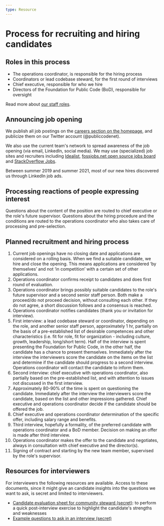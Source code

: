 ```yaml
---
type: Resource
---
```


# Process for recruiting and hiring candidates

## Roles in this process

* The operations coordinator, is responsible for the hiring process
* Coordinators or lead codebase steward, for the first round of interviews
* Chief executive, responsible for who we hire
* Directors of the Foundation for Public Code (BoD), responsible for oversight

Read more about [our staff roles](../../organization/staff).

## Announcing job opening

We publish all job postings on the [careers section on the homepage](https://publiccode.net/careers), and publicize them on our Twitter account (@publiccodenet).

We also use the current team's network to spread awareness of the job opening (via email, LinkedIn, social media). We may use (specialized) job sites and recruiters including [Idealist](https://www.idealist.org/), [fossjobs.net open source jobs board](https://www.fossjobs.net/) and [StackOverflow Jobs](https://stackoverflow.com/jobs).

Between summer 2019 and summer 2021, most of our new hires discovered us through LinkedIn job ads.

## Processing reactions of people expressing interest

Questions about the content of the position are routed to chief executive or the role's future supervisor. Questions about the hiring procedure and the conditions are routed to the operations coordinator who also takes care of processing and pre-selection.

## Planned recruitment and hiring process

1. Current job openings have no closing date and applications are considered on a rolling basis. When we find a suitable candidate, we hire and close the opening. This means applications are considered ‘by themselves’ and not ‘in competition’ with a certain set of other applications.
2. Operations coordinator confirms receipt to candidates and does first round of evaluation.
3. Operations coordinator brings possibly suitable candidates to the role's future supervisor and a second senior staff person. Both make a proceed/do not proceed decision, without consulting each other. If they do not agree, a short discussion follows and a consensus is reached.
4. Operations coordinator notifies candidates (thank you or invitation for interview).
5. First interview: a lead codebase steward or coordinator, depending on the role, and another senior staff person, approximately 1 hr, partially on the basis of a pre-established list of desirable competences and other characteristics (i.e. fit for role, fit for organization - including culture, growth, leadership, long/short term). Half of the interview is spent presenting the Foundation for Public Code, in the other half, the candidate has a chance to present themselves. Immediately after the interview the interviewers score the candidate on the items on the list and determine if the candidate should progress to a second interview. Operations coordinator will contact the candidate to inform them.
6. Second interview: chief executive with operations coordinator, also partially based on the pre-established list, and with attention to issues not discussed in the first interview.
7. Approximately 80-90% of the time is spent on questioning the candidate. Immediately after the interview the interviewers score the candidate, based on the list and other impressions gathered. Chief executive and operations coordinator decide if the candidate should be offered the job.
8. Chief executive and operations coordinator determination of the specific offer, including salary range and benefits.
9. Third interview, hopefully a formality, of the preferred candidate with operations coordinator and a BoD member. Decision on making an offer is made after third interview.
10. Operations coordinator makes the offer to the candidate and negotiates, always in consultation with chief executive and the director(s).
11. Signing of contract and starting by the new team member, supervised by the role's supervisor.

## Resources for interviewers

For interviewers the following resources are available. Access to these documents, since it might give an candidate insights into the questions we want to ask, is secret and limited to interviewers.

* [Candidate evaluation sheet for community steward (secret)](https://docs.google.com/spreadsheets/d/1khdHvzk241xmkiih_4fTLj9QVdTIiK8TelBrg9QX_3k/edit#gid=0): to perform a quick post-interview exercise to highlight the candidate's strengths and weaknesses
* [Example questions to ask in an interview (secret)](https://docs.google.com/document/d/10J9i2komx8HnlPqQAMyby97ambdoU1VdHQccUO5WKYI/edit?usp=sharing)
